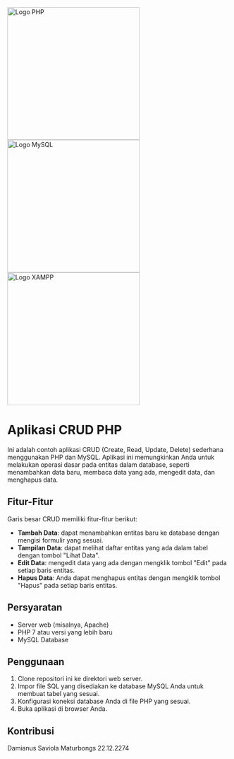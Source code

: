 <img src="https://upload.wikimedia.org/wikipedia/commons/thumb/2/27/PHP-logo.svg/2560px-PHP-logo.svg.png" width="300" alt="Logo PHP">
<img src="https://upload.wikimedia.org/wikipedia/id/a/a9/MySQL.png" width="300" alt="Logo MySQL">
<img src="https://upload.wikimedia.org/wikipedia/commons/thumb/0/03/Xampp_logo.svg/2560px-Xampp_logo.svg.png" width="300" alt="Logo XAMPP">


# Aplikasi CRUD PHP

Ini adalah contoh aplikasi CRUD (Create, Read, Update, Delete) sederhana menggunakan PHP dan MySQL. Aplikasi ini memungkinkan Anda untuk melakukan operasi dasar pada entitas dalam database, seperti menambahkan data baru, membaca data yang ada, mengedit data, dan menghapus data.

## Fitur-Fitur

Garis besar CRUD memiliki fitur-fitur berikut:

- **Tambah Data**: dapat menambahkan entitas baru ke database dengan mengisi formulir yang sesuai.
- **Tampilan Data**: dapat melihat daftar entitas yang ada dalam tabel dengan tombol "Lihat Data".
- **Edit Data**: mengedit data yang ada dengan mengklik tombol "Edit" pada setiap baris entitas.
- **Hapus Data**: Anda dapat menghapus entitas dengan mengklik tombol "Hapus" pada setiap baris entitas.

## Persyaratan

- Server web (misalnya, Apache)
- PHP 7 atau versi yang lebih baru
- MySQL Database

## Penggunaan

1. Clone repositori ini ke direktori web server.
2. Impor file SQL yang disediakan ke database MySQL Anda untuk membuat tabel yang sesuai.
3. Konfigurasi koneksi database Anda di file PHP yang sesuai.
4. Buka aplikasi di browser Anda.

## Kontribusi

Damianus Saviola Maturbongs 22.12.2274



